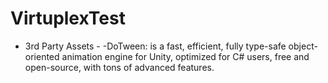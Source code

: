# VirtuplexTest

- 3rd Party Assets - 
-DoTween: is a fast, efficient, fully type-safe object-oriented animation engine for Unity,
optimized for C# users, free and open-source, with tons of advanced features.
